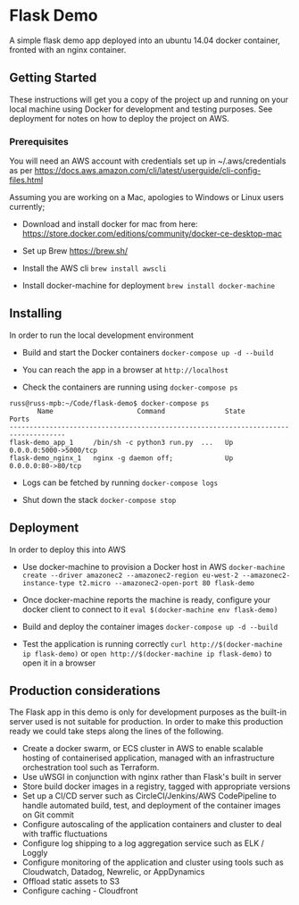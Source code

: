 # Flask Demo

A simple flask demo app deployed into an ubuntu 14.04 docker container, fronted with an nginx container.

## Getting Started

These instructions will get you a copy of the project up and running on your local machine using Docker for development and testing purposes. See deployment for notes on how to deploy the project on AWS.

### Prerequisites

You will need an AWS account with credentials set up in ~/.aws/credentials as per https://docs.aws.amazon.com/cli/latest/userguide/cli-config-files.html

Assuming you are working on a Mac, apologies to Windows or Linux users currently;

* Download and install docker for mac from here:
https://store.docker.com/editions/community/docker-ce-desktop-mac

* Set up Brew
https://brew.sh/

* Install the AWS cli
`brew install awscli`

* Install docker-machine for deployment
`brew install docker-machine`

## Installing

In order to run the local development environment

* Build and start the Docker containers
`docker-compose up -d --build`

* You can reach the app in a browser at
`http://localhost`

* Check the containers are running using `docker-compose ps`

```
russ@russ-mpb:~/Code/flask-demo$ docker-compose ps
       Name                     Command               State           Ports         
------------------------------------------------------------------------------------
flask-demo_app_1     /bin/sh -c python3 run.py  ...   Up      0.0.0.0:5000->5000/tcp
flask-demo_nginx_1   nginx -g daemon off;             Up      0.0.0.0:80->80/tcp    
```

* Logs can be fetched by running
`docker-compose logs`

* Shut down the stack
`docker-compose stop`

## Deployment

In order to deploy this into AWS

* Use docker-machine to provision a Docker host in AWS
`docker-machine create --driver amazonec2 --amazonec2-region eu-west-2 --amazonec2-instance-type t2.micro --amazonec2-open-port 80 flask-demo`

* Once docker-machine reports the machine is ready, configure your docker client to connect to it
`eval $(docker-machine env flask-demo)`

* Build and deploy the container images
`docker-compose up -d --build`

* Test the application is running correctly
`curl http://$(docker-machine ip flask-demo)` or `open http://$(docker-machine ip flask-demo)` to open it in a browser

## Production considerations
The Flask app in this demo is only for development purposes as the built-in server used is not suitable for production.
In order to make this production ready we could take steps along the lines of the following.

* Create a docker swarm, or ECS cluster in AWS to enable scalable hosting of containerised application, managed with an infrastructure orchestration tool such as Terraform.
* Use uWSGI in conjunction with nginx rather than Flask's built in server
* Store build docker images in a registry, tagged with appropriate versions
* Set up a CI/CD server such as CircleCI/Jenkins/AWS CodePipeline to handle automated build, test, and deployment of the container images on Git commit
* Configure autoscaling of the application containers and cluster to deal with traffic fluctuations
* Configure log shipping to a log aggregation service such as ELK / Loggly
* Configure monitoring of the application and cluster using tools such as Cloudwatch, Datadog, Newrelic, or AppDynamics
* Offload static assets to S3
* Configure caching - Cloudfront

